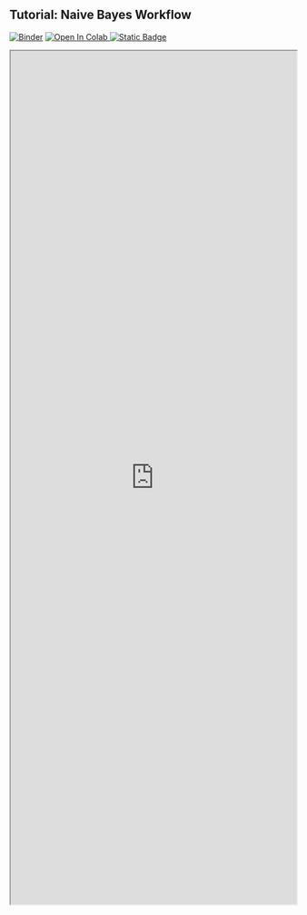 ## Tutorial: Naive Bayes Workflow

[![Binder](https://mybinder.org/badge_logo.svg)](https://mybinder.org/v2/gh/danforthcenter/plantcv-tutorial-machine-learning/HEAD?labpath=index.ipynb)
<a target="_blank" href="https://colab.research.google.com/github/danforthcenter/plantcv-tutorial-machine-learning.git">
  <img src="https://colab.research.google.com/assets/colab-badge.svg" alt="Open In Colab"/>
</a>
[![Static Badge](https://img.shields.io/badge/Open%20on%20GitHub-black?logo=github)](https://github.com/danforthcenter/plantcv-tutorial-machine-learning.git)

<iframe src="https://nbviewer.jupyter.org/github/danforthcenter/plantcv-tutorial-machine-learning/blob/main/index.ipynb" width="100%" height="1500px"></iframe>

